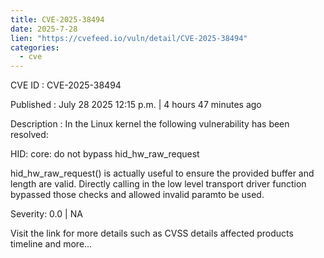 ```yaml
--- 
title: CVE-2025-38494
date: 2025-7-28
lien: "https://cvefeed.io/vuln/detail/CVE-2025-38494"
categories:
  - cve
---
```


CVE ID : CVE-2025-38494

Published :  July 28
2025
12:15 p.m. | 4 hours
47 minutes ago

Description : In the Linux kernel
the following vulnerability has been resolved:

HID: core: do not bypass hid_hw_raw_request

hid_hw_raw_request() is actually useful to ensure the provided buffer
and length are valid. Directly calling in the low level transport driver
function bypassed those checks and allowed invalid paramto be used.

Severity: 0.0 | NA

Visit the link for more details
such as CVSS details
affected products
timeline
and more...
